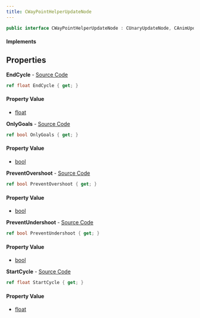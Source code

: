 ```yaml
---
title: CWayPointHelperUpdateNode
---
```


```csharp
public interface CWayPointHelperUpdateNode : CUnaryUpdateNode, CAnimUpdateNodeBase, ISchemaClass<CAnimUpdateNodeBase>, ISchemaClass<CUnaryUpdateNode>, ISchemaClass<CWayPointHelperUpdateNode>, ISchemaField, ISchemaClass, INativeHandle
```

#### Implements

## Properties

**EndCycle** - [Source Code](https://github.com/swiftly-solution/swiftlys2/blob/main/managed/src/SwiftlyS2.Generated/Schemas/Interfaces/CWayPointHelperUpdateNode.cs#L18)

```csharp
ref float EndCycle { get; }
```

#### Property Value

- [float](https://learn.microsoft.com/dotnet/api/system.single)

**OnlyGoals** - [Source Code](https://github.com/swiftly-solution/swiftlys2/blob/main/managed/src/SwiftlyS2.Generated/Schemas/Interfaces/CWayPointHelperUpdateNode.cs#L20)

```csharp
ref bool OnlyGoals { get; }
```

#### Property Value

- [bool](https://learn.microsoft.com/dotnet/api/system.boolean)

**PreventOvershoot** - [Source Code](https://github.com/swiftly-solution/swiftlys2/blob/main/managed/src/SwiftlyS2.Generated/Schemas/Interfaces/CWayPointHelperUpdateNode.cs#L22)

```csharp
ref bool PreventOvershoot { get; }
```

#### Property Value

- [bool](https://learn.microsoft.com/dotnet/api/system.boolean)

**PreventUndershoot** - [Source Code](https://github.com/swiftly-solution/swiftlys2/blob/main/managed/src/SwiftlyS2.Generated/Schemas/Interfaces/CWayPointHelperUpdateNode.cs#L24)

```csharp
ref bool PreventUndershoot { get; }
```

#### Property Value

- [bool](https://learn.microsoft.com/dotnet/api/system.boolean)

**StartCycle** - [Source Code](https://github.com/swiftly-solution/swiftlys2/blob/main/managed/src/SwiftlyS2.Generated/Schemas/Interfaces/CWayPointHelperUpdateNode.cs#L16)

```csharp
ref float StartCycle { get; }
```

#### Property Value

- [float](https://learn.microsoft.com/dotnet/api/system.single)

